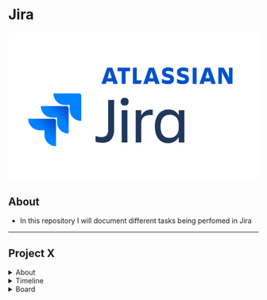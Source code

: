 # Jira

<img src="Jira Logo.png"/>

## About

- In this repository I will document different tasks being perfomed in Jira

---

## Project X

<details>
<summary>About</summary>
  
- Project X is a fictional app development project
- The project is oriented around a small team of developers

</details>

<details>
<summary>Timeline</summary>

- The screenshot below shows the Jira project timeline
- The project is divided into 5 different epics, with each one representing a different stage in the project
- Each epic is dependent on the previous one being completed beforehand
  
<img src="ProjectXTimeLine.png"/>

<br><br>

- The screenshot below shows the same project timeline with the epics expanded
- Each epic has multiple child issues
- Some must be completed in order, while some occur simultaneously
  
<img src="ProjectXTimeLineExpanded.png"/>

<br><br>

- The screenshot below shows the timeline while the project is under way
- The Plan epic has been finished and the Design epic is mid way
  
<img src="ProjectXTimelineInProgress.png"/>

</details>

<details>
<summary>Board</summary>

- The screenshot below shows the inital Project X board
- All of the child issues can be seen in a chronological list going down the page (the list continues off screen)

<img src="InitialBoard.png"/>

<br><br>

- The screenshot below shows the board while the project is in progress
- Some of the tasks have been completed, one is ongoing and the others are still waiting

<img src="ProjectXBoardInProgress.png"/>

</details>

